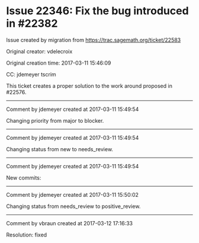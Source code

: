 # Issue 22346: Fix the bug introduced in #22382

Issue created by migration from https://trac.sagemath.org/ticket/22583

Original creator: vdelecroix

Original creation time: 2017-03-11 15:46:09

CC:  jdemeyer tscrim

This ticket creates a proper solution to the work around proposed in #22576.


---

Comment by jdemeyer created at 2017-03-11 15:49:54

Changing priority from major to blocker.


---

Comment by jdemeyer created at 2017-03-11 15:49:54

Changing status from new to needs_review.


---

Comment by jdemeyer created at 2017-03-11 15:49:54

New commits:


---

Comment by jdemeyer created at 2017-03-11 15:50:02

Changing status from needs_review to positive_review.


---

Comment by vbraun created at 2017-03-12 17:16:33

Resolution: fixed
